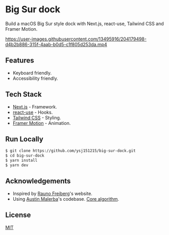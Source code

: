 # Big Sur dock

Build a macOS Big Sur style dock with Next.js, react-use, Tailwind CSS and Framer Motion.

https://user-images.githubusercontent.com/13495916/204179498-d4b2b886-315f-4aab-b0d5-c1f805d253da.mp4

## Features

- Keyboard friendly.
- Accessibility friendly.

## Tech Stack

- [Next.js](https://nextjs.org/) - Framework.
- [react-use](https://github.com/streamich/react-use) - Hooks.
- [Tailwind CSS](https://tailwindcss.com/) - Styling.
- [Framer Motion](https://www.framer.com/motion/) - Animation.

## Run Locally

```bash
$ git clone https://github.com/ysj151215/big-sur-dock.git
$ cd big-sur-dock
$ yarn install
$ yarn dev
```

## Acknowledgements

- Inspired by [Rauno Freiberg](https://twitter.com/raunofreiberg)'s website.
- Using [Austin Malerba](https://twitter.com/austin_malerba/status/1556678271374397440)'s codebase. [Core algorithm](https://twitter.com/austin_malerba/status/1556792067698970625).

## License

[MIT](https://choosealicense.com/licenses/mit/)
